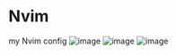 # Nvim
my Nvim config
![image](https://user-images.githubusercontent.com/105462926/190435955-8081b0b5-e4fc-4c1d-a519-38e174e97733.png)
![image](https://user-images.githubusercontent.com/105462926/190435977-454b34c5-caea-4ca4-9262-68e086b48606.png)
![image](https://user-images.githubusercontent.com/105462926/190435990-69f39da9-7101-41d1-ae94-30ec50dc5f01.png)
